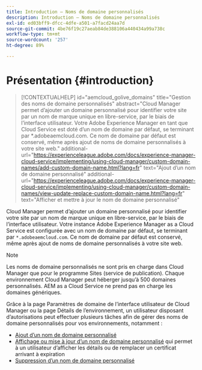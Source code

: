 ```yaml
---
title: Introduction – Noms de domaine personnalisés
description: Introduction – Noms de domaine personnalisés
exl-id: ed03bff9-dfcc-4dfe-a501-a7facd24aa7d
source-git-commit: 4be76f19c27aeab84de388106a440434a99a738c
workflow-type: tm+mt
source-wordcount: '257'
ht-degree: 89%

---
```


# Présentation {#introduction}

>[!CONTEXTUALHELP]
>id="aemcloud_golive_domains"
>title="Gestion des noms de domaine personnalisés"
>abstract="Cloud Manager permet d’ajouter un domaine personnalisé pour identifier votre site par un nom de marque unique en libre-service, par le biais de l’interface utilisateur. Votre Adobe Experience Manager en tant que Cloud Service est doté d’un nom de domaine par défaut, se terminant par *.adobeaemcloud.com. Ce nom de domaine par défaut est conservé, même après ajout de noms de domaine personnalisés à votre site web."
>additional-url="https://experienceleague.adobe.com/docs/experience-manager-cloud-service/implementing/using-cloud-manager/custom-domain-names/add-custom-domain-name.html?lang=fr" text="Ajout d’un nom de domaine personnalisé"
>additional-url="https://experienceleague.adobe.com/docs/experience-manager-cloud-service/implementing/using-cloud-manager/custom-domain-names/view-update-replace-custom-domain-name.html?lang=fr" text="Afficher et mettre à jour le nom de domaine personnalisé"

Cloud Manager permet d’ajouter un domaine personnalisé pour identifier votre site par un nom de marque unique en libre-service, par le biais de l’interface utilisateur. Votre instance Adobe Experience Manager as a Cloud Service est configurée avec un nom de domaine par défaut, se terminant par `*.adobeaemcloud.com`. Ce nom de domaine par défaut est conservé, même après ajout de noms de domaine personnalisés à votre site web.

>[!NOTE]
>Les noms de domaine personnalisés ne sont pris en charge dans Cloud Manager que pour le programme Sites (service de publication). Chaque environnement Cloud Manager peut héberger jusqu’à 500 domaines personnalisés. AEM as a Cloud Service ne prend pas en charge les domaines génériques.

Grâce à la page Paramètres de domaine de l’interface utilisateur de Cloud Manager ou la page Détails de l’environnement, un utilisateur disposant d’autorisations peut effectuer plusieurs tâches afin de gérer des noms de domaine personnalisés pour vos environnements, notamment :

* [Ajout d’un nom de domaine personnalisé](/help/implementing/cloud-manager/custom-domain-names/add-custom-domain-name.md)
* [Affichage ou mise à jour d’un nom de domaine personnalisé](/help/implementing/cloud-manager/custom-domain-names/view-update-replace-custom-domain-name.md) qui permet à un utilisateur d’afficher les détails ou de remplacer un certificat arrivant à expiration
* [Suppression d’un nom de domaine personnalisé](/help/implementing/cloud-manager/custom-domain-names/delete-custom-domain-name.md)
